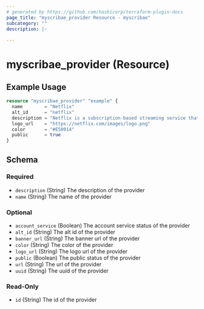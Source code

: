 ```yaml
---
# generated by https://github.com/hashicorp/terraform-plugin-docs
page_title: "myscribae_provider Resource - myscribae"
subcategory: ""
description: |-
  
---
```


# myscribae_provider (Resource)



## Example Usage

```terraform
resource "myscribae_provider" "example" {
  name        = "Netflix"
  alt_id      = "netflix"
  description = "Netflix is a subscription-based streaming service that allows our members to watch TV shows and movies on an internet-connected device. Depending on your plan, you can also download TV shows and movies to your iOS, Android, or Windows 10 device and watch without an internet connection."
  logo_url    = "https://netflix.com/images/logo.png"
  color       = "#E50914"
  public      = true
}
```

<!-- schema generated by tfplugindocs -->
## Schema

### Required

- `description` (String) The description of the provider
- `name` (String) The name of the provider

### Optional

- `account_service` (Boolean) The account service status of the provider
- `alt_id` (String) The alt id of the provider
- `banner_url` (String) The banner url of the provider
- `color` (String) The color of the provider
- `logo_url` (String) The logo url of the provider
- `public` (Boolean) The public status of the provider
- `url` (String) The url of the provider
- `uuid` (String) The uuid of the provider

### Read-Only

- `id` (String) The id of the provider
